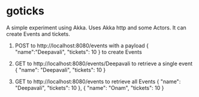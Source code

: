 # goticks
A simple experiment using Akka. Uses Akka http and some Actors. It can create Events and tickets.
1. POST to http://localhost:8080/events with a payload
{
  "name":"Deepavali",
  "tickets": 10
}
to create Events

2. GET to http://localhost:8080/events/Deepavali to retrieve a single event
{
"name": "Deepavali",
"tickets": 10
}

3. GET to http://localhost:8080/events to retrieve all Events
{
"name": "Deepavali",
"tickets": 10
},
  {
"name": "Onam",
"tickets": 10
}


